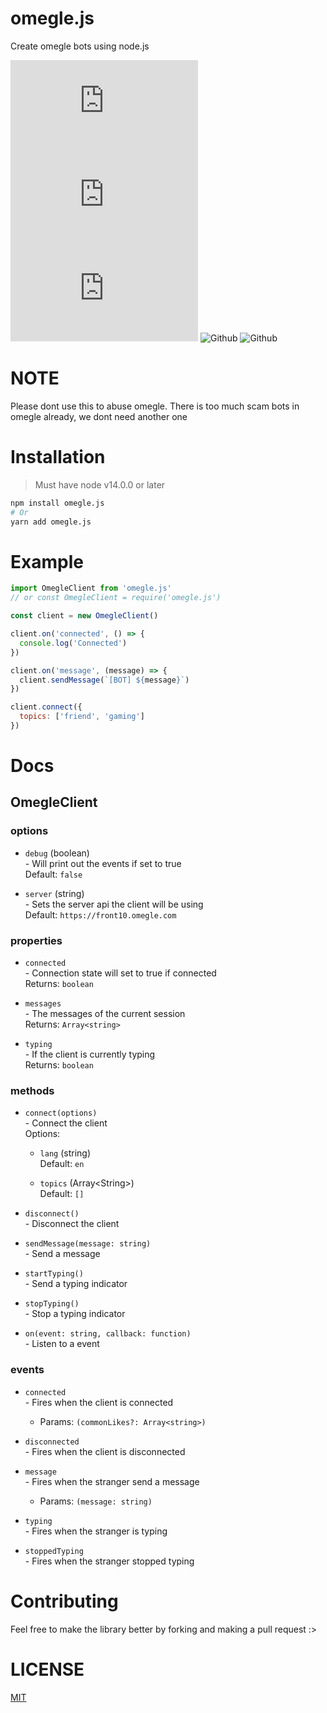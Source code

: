 # omegle.js

Create omegle bots using node.js

![GitHub](https://img.shields.io/github/license/qxb3/omegle.js)
![GitHub package.json version (subfolder of monorepo)](https://img.shields.io/github/package-json/v/qxb3/omegle.js?color=blue&filename=package.json)
![npm](https://img.shields.io/npm/dw/omegle.js?color=red)
![Github](https://img.shields.io/badge/language-javascript-yellow)
![Github](https://img.shields.io/badge/contribution-welcome-green)

# NOTE

Please dont use this to abuse omegle.
There is too much scam bots in omegle already, we dont need another one


# Installation

> Must have node v14.0.0 or later

```bash
npm install omegle.js
# Or
yarn add omegle.js
```

# Example

```js
import OmegleClient from 'omegle.js'
// or const OmegleClient = require('omegle.js')

const client = new OmegleClient()

client.on('connected', () => {
  console.log('Connected')
})

client.on('message', (message) => {
  client.sendMessage(`[BOT] ${message}`)
})

client.connect({
  topics: ['friend', 'gaming']
})
```

# Docs

## OmegleClient

### options

* `debug` (boolean) <br>
\- Will print out the events if set to true <br>
Default: `false`

* `server` (string) <br>
\- Sets the server api the client will be using <br>
Default: `https://front10.omegle.com`

### properties

* `connected` <br>
\- Connection state will set to true if connected <br>
Returns: `boolean`

* `messages` <br>
\- The messages of the current session <br>
Returns: `Array<string>`

* `typing` <br>
\- If the client is currently typing <br>
Returns: `boolean`

### methods

* `connect(options)` <br>
\- Connect the client <br>
Options:
  * `lang` (string) <br>
    Default: `en`

  * `topics` (Array&lt;String&gt;) <br>
    Default: `[]`

* `disconnect()` <br>
\- Disconnect the client

* `sendMessage(message: string)` <br>
\- Send a message

* `startTyping()` <br>
\- Send a typing indicator

* `stopTyping()` <br>
\- Stop a typing indicator

* `on(event: string, callback: function)` <br>
\- Listen to a event

### events

* `connected` <br>
\- Fires when the client is connected <br>
  * Params:
    `(commonLikes?: Array<string>)`

* `disconnected` <br>
\- Fires when the client is disconnected <br>

* `message` <br>
\- Fires when the stranger send a message <br>
  * Params:
    `(message: string)`

* `typing` <br>
\- Fires when the stranger is typing

* `stoppedTyping` <br>
\- Fires when the stranger stopped typing

# Contributing

Feel free to make the library better by forking and making a pull request :>

# LICENSE

[MIT](https://github.com/qxb3/omegle.js/blob/main/LICENSE)
